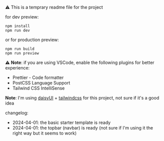 :warning: This is a temprary readme file for the project

for dev preview:

```shell
npm install
npm run dev
```

or for production preview:

```shell
npm run build
npm run preview
```

:warning: **Note**: if you are using VSCode, enable the following plugins for better experience:

- Prettier - Code formatter
- PostCSS Language Support
- Tailwind CSS IntelliSense

**Note**: I'm using [daisyUI](https://daisyui.com/) + [tailwindcss](https://tailwindcss.com/) for this project, not sure if it's a good idea

changelog:

- 2024-04-01: the basic starter template is ready
- 2024-04-01: the topbar (navbar) is ready (not sure if I'm using it the right way but it seems to work)

